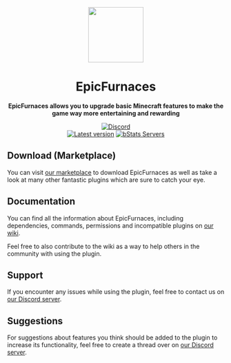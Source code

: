 <!--suppress HtmlDeprecatedAttribute -->
<div align="center">
<img src="docs/Logo.png" width="128px">

# EpicFurnaces
**EpicFurnaces allows you to upgrade basic Minecraft features to make the game way more entertaining and rewarding**


[![Discord][Discord shield]][Discord invite]
<br>
[![Latest version][Latest version shield]][Plugin page]
[![bStats Servers][bStats shield]][bStats page]
</div>


## Download (Marketplace)
You can visit [our marketplace][Plugin page] to download EpicFurnaces as well as take a
look at many other fantastic plugins which are sure to catch your eye.

## Documentation
You can find all the information about EpicFurnaces, including dependencies, commands, permissions and incompatible
plugins on [our wiki][Plugin wiki].

Feel free to also contribute to the wiki as a way to help others in the community with using the plugin.

## Support
If you encounter any issues while using the plugin, feel free to contact us on
[our Discord server][Discord invite].

## Suggestions
For suggestions about features you think should be added to the plugin to increase its functionality, feel free to
create a thread over on [our Discord server][Discord invite].


[Plugin page]: https://songoda.com/product/6
[Plugin wiki]: https://songoda.notion.site/EpicFurnaces-d128def0d1b14d6dbd15f16fc9216426
[Discord invite]: https://discord.gg/7TXM8xr2Ng

[Discord shield]: https://img.shields.io/discord/1214289374506917889?color=5865F2&label=Discord&logo=discord&logoColor=5865F2
[Latest version shield]: https://img.shields.io/badge/dynamic/xml?style=flat&color=blue&logo=github&logoColor=white&label=Latest&url=https%3A%2F%2Fraw.githubusercontent.com%2Fcraftaro%2FEpicFurnaces%2Fmaster%2Fpom.xml&query=%2F*%5Blocal-name()%3D'project'%5D%2F*%5Blocal-name()%3D'version'%5D

[bStats page]: https://bstats.org/plugin/bukkit/EpicFurnaces/4186
[bStats shield]: https://img.shields.io/bstats/servers/4186?label=Servers
